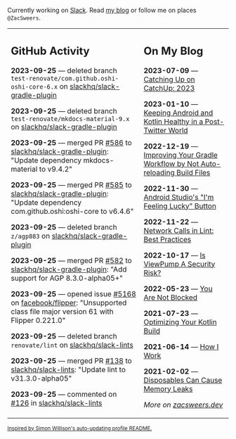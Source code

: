 Currently working on [Slack](https://slack.com/). Read [my blog](https://zacsweers.dev/) or follow me on places `@ZacSweers`.

<table><tr><td valign="top" width="60%">

## GitHub Activity
<!-- githubActivity starts -->
**2023-09-25** — deleted branch `test-renovate/com.github.oshi-oshi-core-6.x` on [slackhq/slack-gradle-plugin](https://github.com/slackhq/slack-gradle-plugin)

**2023-09-25** — deleted branch `test-renovate/mkdocs-material-9.x` on [slackhq/slack-gradle-plugin](https://github.com/slackhq/slack-gradle-plugin)

**2023-09-25** — merged PR [#586](https://github.com/slackhq/slack-gradle-plugin/pull/586) to [slackhq/slack-gradle-plugin](https://github.com/slackhq/slack-gradle-plugin): "Update dependency mkdocs-material to v9.4.2"

**2023-09-25** — merged PR [#585](https://github.com/slackhq/slack-gradle-plugin/pull/585) to [slackhq/slack-gradle-plugin](https://github.com/slackhq/slack-gradle-plugin): "Update dependency com.github.oshi:oshi-core to v6.4.6"

**2023-09-25** — deleted branch `z/agp883` on [slackhq/slack-gradle-plugin](https://github.com/slackhq/slack-gradle-plugin)

**2023-09-25** — merged PR [#582](https://github.com/slackhq/slack-gradle-plugin/pull/582) to [slackhq/slack-gradle-plugin](https://github.com/slackhq/slack-gradle-plugin): "Add support for AGP 8.3.0-alpha05+"

**2023-09-25** — opened issue [#5168](https://github.com/facebook/flipper/issues/5168) on [facebook/flipper](https://github.com/facebook/flipper): "Unsupported class file major version 61 with Flipper 0.221.0"

**2023-09-25** — deleted branch `renovate/lint` on [slackhq/slack-lints](https://github.com/slackhq/slack-lints)

**2023-09-25** — merged PR [#138](https://github.com/slackhq/slack-lints/pull/138) to [slackhq/slack-lints](https://github.com/slackhq/slack-lints): "Update lint to v31.3.0-alpha05"

**2023-09-25** — commented on [#126](https://github.com/slackhq/slack-lints/pull/126#issuecomment-1732896723) in [slackhq/slack-lints](https://github.com/slackhq/slack-lints)
<!-- githubActivity ends -->
</td><td valign="top" width="40%">

## On My Blog
<!-- blog starts -->
**2023-07-09** — [Catching Up on CatchUp: 2023](https://www.zacsweers.dev/catching-up-on-catchup-2023/)

**2023-01-10** — [Keeping Android and Kotlin Healthy in a Post-Twitter World](https://www.zacsweers.dev/keeping-android-healthy/)

**2022-12-19** — [Improving Your Gradle Workflow by Not Auto-reloading Build Files](https://www.zacsweers.dev/improving-your-workflow-by-not-auto-reloading-build-files/)

**2022-11-30** — [Android Studio's "I'm Feeling Lucky" Button](https://www.zacsweers.dev/android-studios-im-feeling-lucky-button/)

**2022-11-22** — [Network Calls in Lint: Best Practices](https://www.zacsweers.dev/network-calls-in-lint-best-practices/)

**2022-10-17** — [Is ViewPump A Security Risk?](https://www.zacsweers.dev/is-viewpump-a-security-risk/)

**2022-05-23** — [You Are Not Blocked](https://www.zacsweers.dev/you-are-not-blocked/)

**2021-07-23** — [Optimizing Your Kotlin Build](https://www.zacsweers.dev/optimizing-your-kotlin-build/)

**2021-06-14** — [How I Work](https://www.zacsweers.dev/how-i-work/)

**2021-02-02** — [Disposables Can Cause Memory Leaks](https://www.zacsweers.dev/disposables-can-cause-memory-leaks/)
<!-- blog ends -->
_More on [zacsweers.dev](https://zacsweers.dev/)_
</td></tr></table>

<sub><a href="https://simonwillison.net/2020/Jul/10/self-updating-profile-readme/">Inspired by Simon Willison's auto-updating profile README.</a></sub>